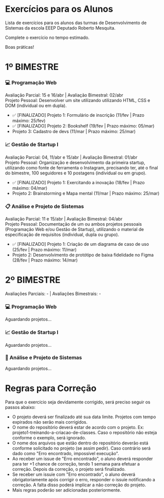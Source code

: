 # Exercícios para os Alunos
Lista de exercícios para os alunos das turmas de Desenvolvimento de Sistemas da escola EEEP Deputado Roberto Mesquita.

Complete o exercício no tempo estimado.

Boas práticas!

# 1º BIMESTRE
### 💻 Programação Web
Avaliação Parcial: 15 e 16/abr | Avaliação Bimestral: 02/abr <br>
Projeto Pessoal: Desenvolver um site utilizando utilizando HTML, CSS e DOM (individual ou em dupla).
- ✅ [FINALIZADO] Projeto 1: Formulário de inscrição (11/fev | Prazo máximo: 25/fev)
- ✅ [FINALIZADO] Projeto 2: Bookshelf (19/fev | Prazo máximo: 05/mar)
- Projeto 3: Cadastro de devs (11/mar | Prazo máximo: 25/mar)

### 📈 Gestão de Startup I
Avaliação Parcial: 04, 11/abr e 15/abr | Avaliação Bimestral: 01/abr<br>
Projeto Pessoal: Organização e desenvolvimento da primeira startup, utilizando como fonte de ferramenta o Instagram, precisando ter, até o final do bimestre, 100 seguidores e 10 postagens (individual ou em grupo).
- ✅ [FINALIZADO] Projeto 1: Exercitando a inovação (18/fev | Prazo máximo: 04/mar)
- Projeto 2: Brainstorming e Mapa mental (11/mar | Prazo máximo: 25/mar)

### 📋 Análise e Projeto de Sistemas
Avaliação Parcial: 11 e 15/abr | Avaliação Bimestral: 04/abr<br>
Projeto Pessoal: Documentação de um ou ambos projetos pessoais (Programação Web e/ou Gestão de Startup), utilizando o material de especificação de requisitos (individual, dupla ou grupo).
- ✅ [FINALIZADO] Projeto 1: Criação de um diagrama de caso de uso (25/fev | Prazo máximo: 11/mar)
- Projeto 2: Desenvolvimento de protótipo de baixa fidelidade no Figma (28/fev | Prazo máximo: 14/mar)

# 2º BIMESTRE
Avaliações Parciais: - | Avaliações Bimestrais: -
### 💻 Programação Web 
Aguardando projetos...

### 📈 Gestão de Startup I
Aguardando projetos...

### 📝 Análise e Projeto de Sistemas
Aguardando projetos...

# Regras para Correção

Para que o exercício seja devidamente corrigido, será preciso seguir os passos abaixo:
- O projeto deverá ser finalizado até sua data limite. Projetos com tempo expirados não serão mais corrigidos.
- O nome do repositório deverá estar de acordo com o projeto. Ex: projeto1-treinando-a-criacao-de-classes. Caso o repositório não esteja conforme o exemplo, será ignorado.
- O nome dos arquivos que estão dentro do repositório deverão está conforme solicitado no projeto (se assim pedir). Caso contrário será dado como "Erro encontrado, impossível execução".
- Ao receber um issue de "Erro encontrado", o aluno deverá responder para ter +1 chance de correção, tendo 1 semana para efetuar a correção. Depois da correção, o projeto será finalizado.
- Se receber um issuie com "Erro encontrado", o aluno deverá obrigatoriamente após corrigir o erro, responder o issuie notificando a correção. A falta disso poderá implicar a não correção do projeto.
- Mais regras poderão ser adicionadas posteriormente.
